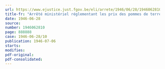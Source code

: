 ```yaml
---
url: https://www.ejustice.just.fgov.be/eli/arrete/1946/06/28/1946062810/justel
title-fr: "Arrêté ministériel réglementant les prix des pommes de terre hâtives indigènes livrées par le producteur à partir du 6 juillet 1946"
date: 1946-06-28
source:
number: 1946062810
page: 888888
case: 1946-06-28/10
publication: 1946-07-06
starts:
modifies:
pdf-original:
pdf-consolidated:
---
```


